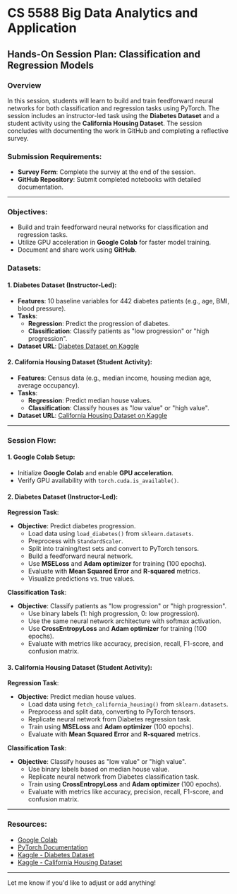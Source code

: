 

# CS 5588 Big Data Analytics and Application
## Hands-On Session Plan: Classification and Regression Models

### Overview
In this session, students will learn to build and train feedforward neural networks for both classification and regression tasks using PyTorch. The session includes an instructor-led task using the **Diabetes Dataset** and a student activity using the **California Housing Dataset**. The session concludes with documenting the work in GitHub and completing a reflective survey.

### Submission Requirements:
- **Survey Form**: Complete the survey at the end of the session.
- **GitHub Repository**: Submit completed notebooks with detailed documentation.

---

### Objectives:
- Build and train feedforward neural networks for classification and regression tasks.
- Utilize GPU acceleration in **Google Colab** for faster model training.
- Document and share work using **GitHub**.

### Datasets:
#### 1. Diabetes Dataset (Instructor-Led):
- **Features**: 10 baseline variables for 442 diabetes patients (e.g., age, BMI, blood pressure).
- **Tasks**:
    - **Regression**: Predict the progression of diabetes.
    - **Classification**: Classify patients as "low progression" or "high progression".
- **Dataset URL**: [Diabetes Dataset on Kaggle](https://www.kaggle.com/)

#### 2. California Housing Dataset (Student Activity):
- **Features**: Census data (e.g., median income, housing median age, average occupancy).
- **Tasks**:
    - **Regression**: Predict median house values.
    - **Classification**: Classify houses as "low value" or "high value".
- **Dataset URL**: [California Housing Dataset on Kaggle](https://www.kaggle.com/)

---

### Session Flow:

#### 1. Google Colab Setup:
- Initialize **Google Colab** and enable **GPU acceleration**.
- Verify GPU availability with `torch.cuda.is_available()`.

#### 2. Diabetes Dataset (Instructor-Led):
**Regression Task**:
- **Objective**: Predict diabetes progression.
    - Load data using `load_diabetes()` from `sklearn.datasets`.
    - Preprocess with `StandardScaler`.
    - Split into training/test sets and convert to PyTorch tensors.
    - Build a feedforward neural network.
    - Use **MSELoss** and **Adam optimizer** for training (100 epochs).
    - Evaluate with **Mean Squared Error** and **R-squared** metrics.
    - Visualize predictions vs. true values.

**Classification Task**:
- **Objective**: Classify patients as "low progression" or "high progression".
    - Use binary labels (1: high progression, 0: low progression).
    - Use the same neural network architecture with softmax activation.
    - Use **CrossEntropyLoss** and **Adam optimizer** for training (100 epochs).
    - Evaluate with metrics like accuracy, precision, recall, F1-score, and confusion matrix.

#### 3. California Housing Dataset (Student Activity):
**Regression Task**:
- **Objective**: Predict median house values.
    - Load data using `fetch_california_housing()` from `sklearn.datasets`.
    - Preprocess and split data, converting to PyTorch tensors.
    - Replicate neural network from Diabetes regression task.
    - Train using **MSELoss** and **Adam optimizer** (100 epochs).
    - Evaluate with **Mean Squared Error** and **R-squared** metrics.

**Classification Task**:
- **Objective**: Classify houses as "low value" or "high value".
    - Use binary labels based on median house value.
    - Replicate neural network from Diabetes classification task.
    - Train using **CrossEntropyLoss** and **Adam optimizer** (100 epochs).
    - Evaluate with metrics like accuracy, precision, recall, F1-score, and confusion matrix.

---

### Resources:
- [Google Colab](https://colab.research.google.com/)
- [PyTorch Documentation](https://pytorch.org/docs/stable/)
- [Kaggle - Diabetes Dataset](https://www.kaggle.com/)
- [Kaggle - California Housing Dataset](https://www.kaggle.com/)

---

Let me know if you'd like to adjust or add anything!

